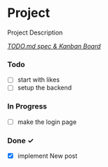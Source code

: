 # Project

Project Description

<em>[TODO.md spec & Kanban Board](https://bit.ly/3fCwKfM)</em>

### Todo

- [ ] start with likes  
- [ ] setup the backend  

### In Progress

- [ ] make the login page  

### Done ✓

- [x] implement New post  

